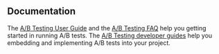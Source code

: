 ## Documentation

The [A/B Testing User Guide](https://matomo.org/docs/ab-testing/) and the [A/B Testing FAQ](https://matomo.org/faq/ab-testing/) help you getting started in running A/B tests. 
The [A/B Testing developer guides](https://developer.matomo.org/guides/ab-tests) help you embedding and implementing A/B tests into your project.